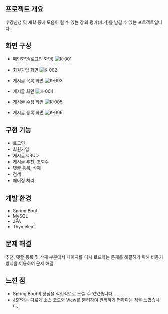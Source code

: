 ## 프로젝트 개요
수강신청 및 재학 중에 도움이 될 수 있는 강의 평가(후기)를 남길 수 있는 프로젝트입니다.

## 화면 구성
* 메인화면(로그인 화면)
![K-001](https://user-images.githubusercontent.com/64817851/110793078-91b33900-82b7-11eb-905c-e2f05cd59a0b.png)</br>

* 회원가입 화면
![K-002](https://user-images.githubusercontent.com/64817851/110793558-19994300-82b8-11eb-833e-d74c35651d1a.png)

* 게시글 목록 화면
![K-003](https://user-images.githubusercontent.com/64817851/110793567-1dc56080-82b8-11eb-9ca8-2940b9eb2b87.png)

* 게시글 화면
![K-004](https://user-images.githubusercontent.com/64817851/110793571-2027ba80-82b8-11eb-80b3-c1c5d7b0b4fe.png)

* 게시글 수정 화면
![K-005](https://user-images.githubusercontent.com/64817851/110793573-21f17e00-82b8-11eb-9d3f-2fc06a97d428.png)

* 게시글 등록 화면
![K-006](https://user-images.githubusercontent.com/64817851/110793578-2322ab00-82b8-11eb-97ae-73d5a146a109.png)

## 구현 기능
* 로그인
* 회원가입
* 게시글 CRUD
* 게시글 추천, 조회수
* 댓글 등록, 삭제
* 검색
* 페이징 처리

## 개발 환경
* Spring Boot
* MySQL
* JPA
* Thymeleaf

## 문제 해결
추천, 댓글 등록 및 삭제 부분에서 페이지를 다시 로드하는 문제를 해결하기 위해 비동기 방식을 이용하여 문제 해결

## 느낀 점
* Spring Boot의 장점을 직접적으로 느낄 수 있었습니다.
* JSP와는 다르게 소스 코드와 View를 분리하여 관리하기 편하다는 점을 느꼈습니다.
